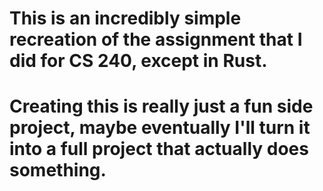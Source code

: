 # This is an incredibly simple recreation of the assignment that I did for CS 240, except in Rust.

# Creating this is really just a fun side project, maybe eventually I'll turn it into a full project that actually does something.